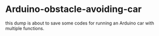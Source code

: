 # Arduino-obstacle-avoiding-car
this dump is about to save some codes for running an Arduino car with multiple functions.
